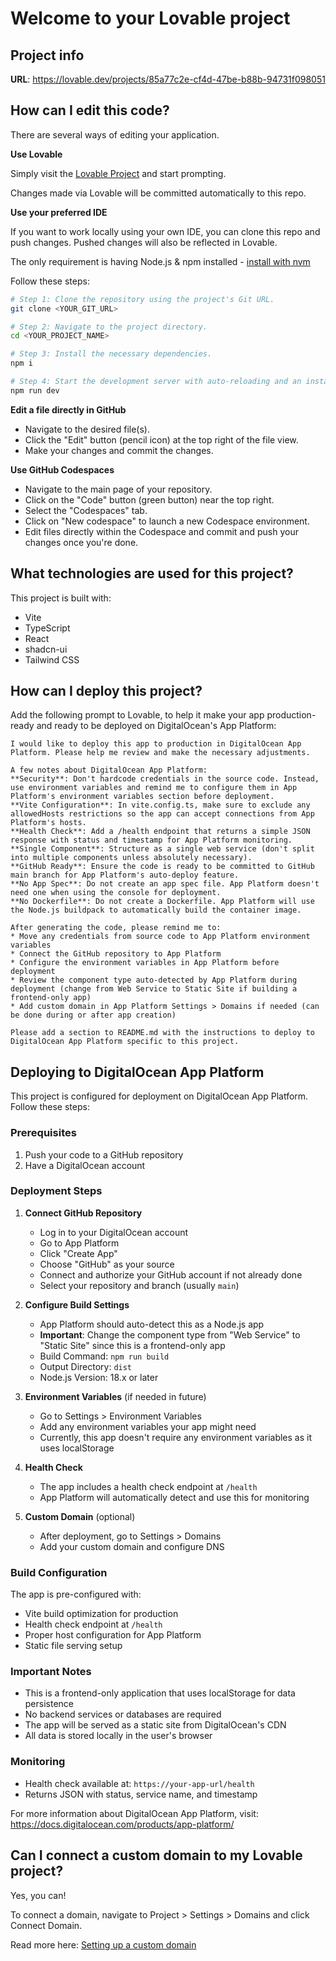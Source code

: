 
# Welcome to your Lovable project

## Project info

**URL**: https://lovable.dev/projects/85a77c2e-cf4d-47be-b88b-94731f098051

## How can I edit this code?

There are several ways of editing your application.

**Use Lovable**

Simply visit the [Lovable Project](https://lovable.dev/projects/85a77c2e-cf4d-47be-b88b-94731f098051) and start prompting.

Changes made via Lovable will be committed automatically to this repo.

**Use your preferred IDE**

If you want to work locally using your own IDE, you can clone this repo and push changes. Pushed changes will also be reflected in Lovable.

The only requirement is having Node.js & npm installed - [install with nvm](https://github.com/nvm-sh/nvm#installing-and-updating)

Follow these steps:

```sh
# Step 1: Clone the repository using the project's Git URL.
git clone <YOUR_GIT_URL>

# Step 2: Navigate to the project directory.
cd <YOUR_PROJECT_NAME>

# Step 3: Install the necessary dependencies.
npm i

# Step 4: Start the development server with auto-reloading and an instant preview.
npm run dev
```

**Edit a file directly in GitHub**

- Navigate to the desired file(s).
- Click the "Edit" button (pencil icon) at the top right of the file view.
- Make your changes and commit the changes.

**Use GitHub Codespaces**

- Navigate to the main page of your repository.
- Click on the "Code" button (green button) near the top right.
- Select the "Codespaces" tab.
- Click on "New codespace" to launch a new Codespace environment.
- Edit files directly within the Codespace and commit and push your changes once you're done.

## What technologies are used for this project?

This project is built with:

- Vite
- TypeScript
- React
- shadcn-ui
- Tailwind CSS

## How can I deploy this project?
Add the following prompt to Lovable, to help it make your app production-ready and ready to be deployed on DigitalOcean's App Platform:
```
I would like to deploy this app to production in DigitalOcean App Platform. Please help me review and make the necessary adjustments.

A few notes about DigitalOcean App Platform:
**Security**: Don't hardcode credentials in the source code. Instead, use environment variables and remind me to configure them in App Platform's environment variables section before deployment.
**Vite Configuration**: In vite.config.ts, make sure to exclude any allowedHosts restrictions so the app can accept connections from App Platform's hosts.
**Health Check**: Add a /health endpoint that returns a simple JSON response with status and timestamp for App Platform monitoring.
**Single Component**: Structure as a single web service (don't split into multiple components unless absolutely necessary).
**GitHub Ready**: Ensure the code is ready to be committed to GitHub main branch for App Platform's auto-deploy feature.
**No App Spec**: Do not create an app spec file. App Platform doesn't need one when using the console for deployment.
**No Dockerfile**: Do not create a Dockerfile. App Platform will use the Node.js buildpack to automatically build the container image.

After generating the code, please remind me to:
* Move any credentials from source code to App Platform environment variables
* Connect the GitHub repository to App Platform
* Configure the environment variables in App Platform before deployment
* Review the component type auto-detected by App Platform during deployment (change from Web Service to Static Site if building a frontend-only app)
* Add custom domain in App Platform Settings > Domains if needed (can be done during or after app creation)

Please add a section to README.md with the instructions to deploy to DigitalOcean App Platform specific to this project.
```

## Deploying to DigitalOcean App Platform

This project is configured for deployment on DigitalOcean App Platform. Follow these steps:

### Prerequisites
1. Push your code to a GitHub repository
2. Have a DigitalOcean account

### Deployment Steps

1. **Connect GitHub Repository**
   - Log in to your DigitalOcean account
   - Go to App Platform
   - Click "Create App"
   - Choose "GitHub" as your source
   - Connect and authorize your GitHub account if not already done
   - Select your repository and branch (usually `main`)

2. **Configure Build Settings**
   - App Platform should auto-detect this as a Node.js app
   - **Important**: Change the component type from "Web Service" to "Static Site" since this is a frontend-only app
   - Build Command: `npm run build`
   - Output Directory: `dist`
   - Node.js Version: 18.x or later

3. **Environment Variables** (if needed in future)
   - Go to Settings > Environment Variables
   - Add any environment variables your app might need
   - Currently, this app doesn't require any environment variables as it uses localStorage

4. **Health Check**
   - The app includes a health check endpoint at `/health`
   - App Platform will automatically detect and use this for monitoring

5. **Custom Domain** (optional)
   - After deployment, go to Settings > Domains
   - Add your custom domain and configure DNS

### Build Configuration
The app is pre-configured with:
- Vite build optimization for production
- Health check endpoint at `/health`
- Proper host configuration for App Platform
- Static file serving setup

### Important Notes
- This is a frontend-only application that uses localStorage for data persistence
- No backend services or databases are required
- The app will be served as a static site from DigitalOcean's CDN
- All data is stored locally in the user's browser

### Monitoring
- Health check available at: `https://your-app-url/health`
- Returns JSON with status, service name, and timestamp

For more information about DigitalOcean App Platform, visit: https://docs.digitalocean.com/products/app-platform/

## Can I connect a custom domain to my Lovable project?

Yes, you can!

To connect a domain, navigate to Project > Settings > Domains and click Connect Domain.

Read more here: [Setting up a custom domain](https://docs.lovable.dev/tips-tricks/custom-domain#step-by-step-guide)
